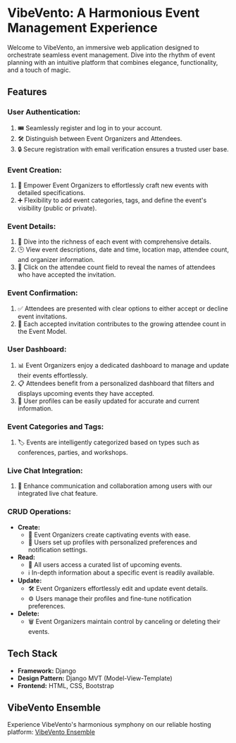 # VibeVento: A Harmonious Event Management Experience

Welcome to VibeVento, an immersive web application designed to orchestrate seamless event management. Dive into the rhythm of event planning with an intuitive platform that combines elegance, functionality, and a touch of magic.

## Features

### User Authentication:
1. 🎟️ Seamlessly register and log in to your account.
2. 🛠 Distinguish between Event Organizers and Attendees.
3. 🔒 Secure registration with email verification ensures a trusted user base.

### Event Creation:
1. 📅 Empower Event Organizers to effortlessly craft new events with detailed specifications.
2. ➕ Flexibility to add event categories, tags, and define the event's visibility (public or private).

### Event Details:
1. 📝 Dive into the richness of each event with comprehensive details.
2. 🕒 View event descriptions, date and time, location map, attendee count, and organizer information.
3. 👥 Click on the attendee count field to reveal the names of attendees who have accepted the invitation.

### Event Confirmation:
1. ✅ Attendees are presented with clear options to either accept or decline event invitations.
2. 🔢 Each accepted invitation contributes to the growing attendee count in the Event Model.

### User Dashboard:
1. 📊 Event Organizers enjoy a dedicated dashboard to manage and update their events effortlessly.
2. 📋 Attendees benefit from a personalized dashboard that filters and displays upcoming events they have accepted.
3. 🔄 User profiles can be easily updated for accurate and current information.

### Event Categories and Tags:
1. 🏷️ Events are intelligently categorized based on types such as conferences, parties, and workshops.

### Live Chat Integration:
1. 💬 Enhance communication and collaboration among users with our integrated live chat feature.

### CRUD Operations:
- **Create:**
  - 🎨 Event Organizers create captivating events with ease.
  - 🤵 Users set up profiles with personalized preferences and notification settings.
- **Read:**
  - 📖 All users access a curated list of upcoming events.
  - ℹ️ In-depth information about a specific event is readily available.
- **Update:**
  - 🛠️ Event Organizers effortlessly edit and update event details.
  - ⚙️ Users manage their profiles and fine-tune notification preferences.
- **Delete:**
  - 🗑️ Event Organizers maintain control by canceling or deleting their events.

## Tech Stack

- **Framework:** Django
- **Design Pattern:** Django MVT (Model-View-Template)
- **Frontend:** HTML, CSS, Bootstrap

## VibeVento Ensemble

Experience VibeVento's harmonious symphony on our reliable hosting platform: [VibeVento Ensemble](https://vibevento.onrender.com)
